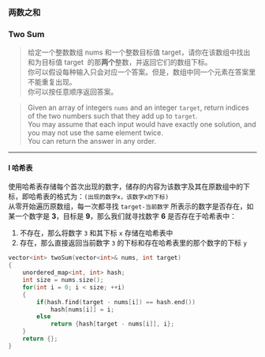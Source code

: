 ### 两数之和
### Two Sum

> 给定一个整数数组 nums 和一个整数目标值 target，请你在该数组中找出 和为目标值 target  的那**两个**整数，并返回它们的数组下标。  
> 你可以假设每种输入只会对应一个答案。但是，数组中同一个元素在答案里不能重复出现。  
> 你可以按任意顺序返回答案。  

> Given an array of integers `nums` and an integer `target`, return indices of the two numbers such that they add up to `target`.  
> You may assume that each input would have exactly one solution, and you may not use the same element twice.  
> You can return the answer in any order.  

----------

#### I 哈希表

使用哈希表存储每个首次出现的数字，储存的内容为该数字及其在原数组中的下标，即哈希表的格式为：`(出现的数字x，该数字x的下标)`  
从零开始遍历原数组，每一次都寻找 `target-当前数字` 所表示的数字是否存在，如某一个数字是 **3**，目标是 **9**，那么我们就寻找数字 **6** 是否存在于哈希表中：  
1. 不存在，那么将数字 `3` 和其下标 `x` 存储在哈希表中  
2. 存在，那么直接返回当前数字 `3` 的下标和存在哈希表里的那个数字的下标 `y`  

```cpp
vector<int> twoSum(vector<int>& nums, int target) 
{
    unordered_map<int, int> hash;
    int size = nums.size();
    for(int i = 0; i < size; ++i)
    {
        if(hash.find(target - nums[i]) == hash.end())
            hash[nums[i]] = i;
        else
            return {hash[target - nums[i]], i};
    }
    return {};
}
```
